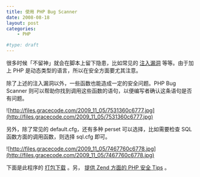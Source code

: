 ```yaml
---
title: 使用 PHP Bug Scanner
date: 2008-08-18
layout: post
categories:
    - PHP

#type: draft
---
```


很多时候「不留神」就会在脚本上留下隐患，比如常见的 [注入漏洞](http://www.05112.org/Article/article2/script/200701/10731.html) 等等。由于加上 PHP 是动态类型的语言，所以在安全方面要尤其注意。

除了上述的注入漏洞以外，一些函数也能造成一定的安全问题。PHP Bug Scanner 则可以帮助你找到调用这些函数的语句，以便编写者确认这条语句是否有问题。

![http://files.gracecode.com/2009_11_05/7531360c6777.jpg](http://files.gracecode.com/2009_11_05/7531360c6777.jpg)

另外，除了常见的 default.cfg，还有多种 perset 可以选择，比如需要检查 SQL 函数方面的调用函数，则选择 sql.cfg 即可。

![http://files.gracecode.com/2009_11_05/7467760c6778.jpg](http://files.gracecode.com/2009_11_05/7467760c6778.jpg)

下面是此程序的 [打包下载](http://files.gracecode.com/2008_08_18/1219034753.zip) 。另， [提供 Zend 方面的 PHP 安全 Tips](http://devzone.zend.com/tag/Security_Tips) 。

